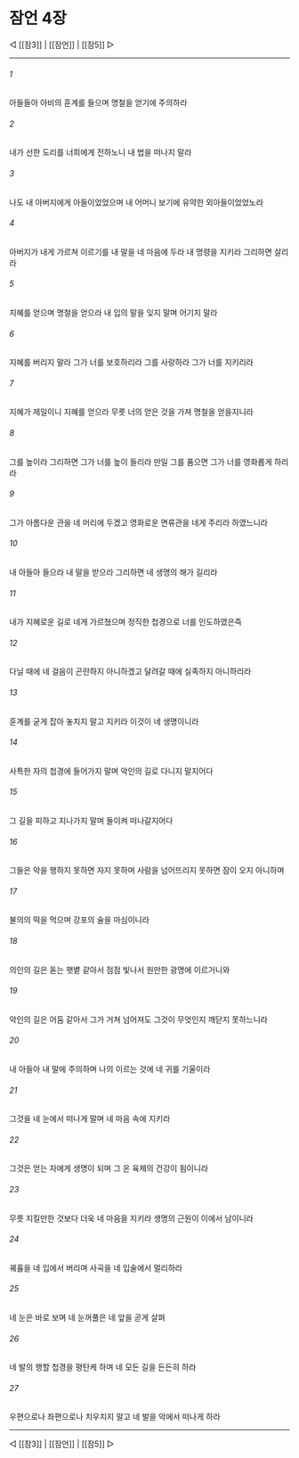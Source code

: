 ﻿# 잠언 4장

◁ [[잠3]] | [[잠언]] | [[잠5]] ▷
***

###### 1
아들들아 아비의 훈계를 들으며 명철을 얻기에 주의하라

###### 2
내가 선한 도리를 너희에게 전하노니 내 법을 떠나지 말라

###### 3
나도 내 아버지에게 아들이었었으며 내 어머니 보기에 유약한 외아들이었었노라

###### 4
아버지가 내게 가르쳐 이르기를 내 말을 네 마음에 두라 내 명령을 지키라 그리하면 살리라

###### 5
지혜를 얻으며 명철을 얻으라 내 입의 말을 잊지 말며 어기지 말라

###### 6
지혜를 버리지 말라 그가 너를 보호하리라 그를 사랑하라 그가 너를 지키리라

###### 7
지혜가 제일이니 지혜를 얻으라 무릇 너의 얻은 것을 가져 명철을 얻을지니라

###### 8
그를 높이라 그리하면 그가 너를 높이 들리라 만일 그를 품으면 그가 너를 영화롭게 하리라

###### 9
그가 아름다운 관을 네 머리에 두겠고 영화로운 면류관을 네게 주리라 하였느니라

###### 10
내 아들아 들으라 내 말을 받으라 그리하면 네 생명의 해가 길리라

###### 11
내가 지혜로운 길로 네게 가르쳤으며 정직한 첩경으로 너를 인도하였은즉

###### 12
다닐 때에 네 걸음이 곤란하지 아니하겠고 달려갈 때에 실족하지 아니하리라

###### 13
훈계를 굳게 잡아 놓치지 말고 지키라 이것이 네 생명이니라

###### 14
사특한 자의 첩경에 들어가지 말며 악인의 길로 다니지 말지어다

###### 15
그 길을 피하고 지나가지 말며 돌이켜 떠나갈지어다

###### 16
그들은 악을 행하지 못하면 자지 못하며 사람을 넘어뜨리지 못하면 잠이 오지 아니하며

###### 17
불의의 떡을 먹으며 강포의 술을 마심이니라

###### 18
의인의 길은 돋는 햇볕 같아서 점점 빛나서 원만한 광명에 이르거니와

###### 19
악인의 길은 어둠 같아서 그가 거쳐 넘어져도 그것이 무엇인지 깨닫지 못하느니라

###### 20
내 아들아 내 말에 주의하며 나의 이르는 것에 네 귀를 기울이라

###### 21
그것을 네 눈에서 떠나게 말며 네 마음 속에 지키라

###### 22
그것은 얻는 자에게 생명이 되며 그 온 육체의 건강이 됨이니라

###### 23
무릇 지킬만한 것보다 더욱 네 마음을 지키라 생명의 근원이 이에서 남이니라

###### 24
궤휼을 네 입에서 버리며 사곡을 네 입술에서 멀리하라

###### 25
네 눈은 바로 보며 네 눈꺼풀은 네 앞을 곧게 살펴

###### 26
네 발의 행할 첩경을 평탄케 하며 네 모든 길을 든든히 하라

###### 27
우편으로나 좌편으로나 치우치지 말고 네 발을 악에서 떠나게 하라


***
◁ [[잠3]] | [[잠언]] | [[잠5]] ▷